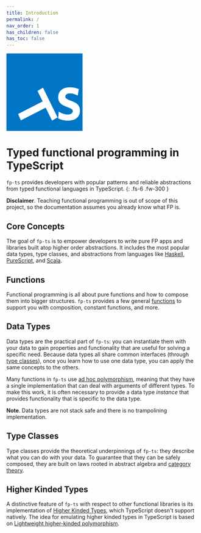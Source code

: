 ```yaml
---
title: Introduction
permalink: /
nav_order: 1
has_children: false
has_toc: false
---
```


<img alt="fp-ts logo" src="./fp-ts-logo.png" style="display: block; width: 200px; margin-bottom: 2em;">

# Typed functional programming in TypeScript

`fp-ts` provides developers with popular patterns and reliable abstractions from typed functional languages in TypeScript.
{: .fs-6 .fw-300 }

**Disclaimer**. Teaching functional programming is out of scope of this project, so the documentation assumes you already know what FP is.

## Core Concepts

The goal of `fp-ts` is to empower developers to write pure FP apps and libraries built atop higher order abstractions. It includes the most popular data types, type classes, and abstractions from languages like [Haskell](https://haskell-lang.org), [PureScript](http://www.purescript.org), and [Scala](https://www.scala-lang.org/).

## Functions

Functional programming is all about pure functions and how to compose them into bigger structures. `fp-ts` provides a few general [functions](./modules/function.ts.html) to support you with composition, constant functions, and more.

## Data Types

Data types are the practical part of `fp-ts`: you can instantiate them with your data to gain properties and functionality that are useful for solving a specific need. Because data types all share common interfaces (through [type classes](#type-classes)), once you learn how to use one data type, you can apply the same concepts to the others.

Many functions in `fp-ts` use [ad hoc polymorphism](https://en.wikipedia.org/wiki/Ad_hoc_polymorphism), meaning that they have a single implementation that can deal with arguments of different types. To make this work, it is often necessary to provide a data type _instance_ that provides functionality that is specific to the data type.

**Note**. Data types are not stack safe and there is no trampolining implementation.

## Type Classes

Type classes provide the theoretical underpinnings of `fp-ts`: they describe what you can do with your data. To guarantee that they can be safely composed, they are built on laws rooted in abstract algebra and [category theory](https://en.wikipedia.org/wiki/Category_theory).

## Higher Kinded Types

A distinctive feature of `fp-ts` with respect to other functional libraries is its implementation of [Higher Kinded Types](<https://en.wikipedia.org/wiki/Kind_(type_theory)>), which TypeScript doesn't support natively. The idea for emulating higher kinded types in TypeScript is based on [Lightweight higher-kinded polymorphism](https://www.cl.cam.ac.uk/~jdy22/papers/lightweight-higher-kinded-polymorphism.pdf).
